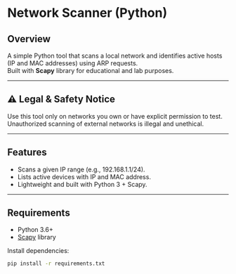 # Network Scanner (Python)

## Overview
A simple Python tool that scans a local network and identifies active hosts (IP and MAC addresses) using ARP requests.  
Built with **Scapy** library for educational and lab purposes.

---

## ⚠️ Legal & Safety Notice
Use this tool only on networks you own or have explicit permission to test.  
Unauthorized scanning of external networks is illegal and unethical.

---

## Features
- Scans a given IP range (e.g., 192.168.1.1/24).
- Lists active devices with IP and MAC address.
- Lightweight and built with Python 3 + Scapy.

---

## Requirements
- Python 3.6+
- [Scapy](https://scapy.net/) library

Install dependencies:
```bash
pip install -r requirements.txt

